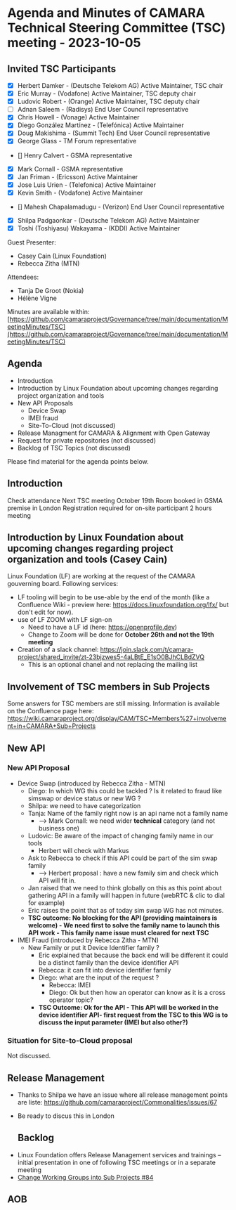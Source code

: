 #  Agenda and Minutes of CAMARA Technical Steering Committee (TSC) meeting - 2023-10-05

## Invited TSC Participants

* [X] Herbert Damker - (Deutsche Telekom AG) Active Maintainer, TSC chair
* [X] Eric Murray - (Vodafone) Active Maintainer, TSC deputy chair
* [x] Ludovic Robert - (Orange) Active Maintainer, TSC deputy chair
* [ ] Adnan Saleem - (Radisys) End User Council representative
* [X] Chris Howell - (Vonage) Active Maintainer
* [X] Diego González Martínez - (Telefónica) Active Maintainer
* [X] Doug Makishima - (Summit Tech) End User Council representative
* [X] George Glass - TM Forum representative
* [] Henry Calvert - GSMA representative
* [X] Mark Cornall - GSMA representative
* [X] Jan Friman - (Ericsson) Active Maintainer
* [X] Jose Luis Urien - (Telefonica) Active Maintainer
* [X] Kevin Smith - (Vodafone) Active Maintainer
* [] Mahesh Chapalamadugu - (Verizon) End User Council representative
* [X] Shilpa Padgaonkar - (Deutsche Telekom AG) Active Maintainer
* [X] Toshi (Toshiyasu) Wakayama - (KDDI) Active Maintainer

Guest Presenter:

* Casey Cain (Linux Foundation)
* Rebecca Zitha (MTN)

Attendees:
* Tanja De Groot (Nokia)
* Hélène Vigne 


Minutes are available within: [https://github.com/camaraproject/Governance/tree/main/documentation/MeetingMinutes/TSC](https://github.com/camaraproject/Governance/tree/main/documentation/MeetingMinutes/TSC)

## Agenda

* Introduction
* Introduction by Linux Foundation about upcoming changes regarding project organization and tools
* New API Proposals
  * Device Swap
  * IMEI fraud
  * Site-To-Cloud (not discussed)
* Release Managment for CAMARA & Alignment with Open Gateway
* Request for private repositories (not discussed)
* Backlog of TSC Topics (not discussed)

Please find material for the agenda points below.

## Introduction
Check attendance
Next TSC meeting October 19th
    Room booked in GSMA premise in London
    Registration required for on-site participant
    2 hours meeting


## Introduction by Linux Foundation about upcoming changes regarding project organization and tools (Casey Cain)

Linux Foundation (LF) are working at the request of the CAMARA gouverning board. Following services:
* LF tooling will begin to be use-able by the end of the month (like a Confluence Wiki - preview here: https://docs.linuxfoundation.org/lfx/ but don't edit for now).
* use of LF ZOOM with LF sign-on
  * Need to have a LF id (here: https://openprofile.dev)
  * Change to Zoom will be done for **October 26th and not the 19th meeting**
* Creation of a slack channel: https://join.slack.com/t/camara-project/shared_invite/zt-23bjzwes5-4aLBtE_E1sO0BJhCLBdZVQ
  * This is an optional chanel and not replacing the mailing list


## Involvement of TSC members in Sub Projects

Some answers for TSC members are still missing.
Information is available on the Confluence page here: https://wiki.camaraproject.org/display/CAM/TSC+Members%27+involvement+in+CAMARA+Sub+Projects


## New API

### New API Proposal

* Device Swap (introduced by Rebecca Zitha - MTN)
  * Diego: In which WG this could be tackled ? Is it related to fraud like simswap or device status or new WG ?
  * Shilpa: we need to have categorization
  * Tanja: Name of the family right now is an api name not a family name 
    * --> Mark Cornall: we need wider **technical** category (and not business one)
  * Ludovic: Be aware of the impact of changing family name in our tools
    * Herbert will check with Markus
  * Ask to Rebecca to check if this API could be part of the sim swap family 
    * --> Herbert proposal : have a new family sim and check which API will fit in.
  * Jan raised that we need to think globally on this as this point about gathering API in a family will happen in future (webRTC & clic to dial for example)
  * Eric raises the point that as of today sim swap WG has not minutes.
  * **TSC outcome: No blocking for the API (providing maintainers is welcome) - We need first to solve the family name to launch this API work - This family name issue must cleared for next TSC**
* IMEI Fraud (introduced by Rebecca Zitha - MTN)
  * New Family or put it Device Identifier family ?
    * Eric explained that because the back end will be different it could be a distinct family than the device identifier API
    * Rebecca: it can fit into device identifier family
    * Diego: what are the input of the request ?
      * Rebecca: IMEI
      * Diego: Ok but then how an operator can know as it is a cross operator topic?
    * **TSC Outcome: Ok for the API - This API will be worked in the device identifier API- first request from the TSC to this WG is to discuss the input parameter (IMEI but also other?)**

### Situation for Site-to-Cloud proposal
Not discussed.


## Release Management 
- Thanks to Shilpa we have an issue where all release management points are liste: https://github.com/camaraproject/Commonalities/issues/67 
- Be ready to discus this in London
  

  ## Backlog
* Linux Foundation offers Release Management services and trainings – initial presentation in one of following TSC meetings or in a separate meeting
* [Change Working Groups into Sub Projects #84](https://github.com/camaraproject/Governance/issues/84) 

## AOB


